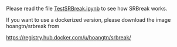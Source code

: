 Please read the file [TestSRBreak.ipynb](./TestSRBreak.ipynb) to see 
how SRBreak works.

If you want to use a dockerized version, please download the image hoangtn/srbreak from

https://registry.hub.docker.com/u/hoangtn/srbreak/
